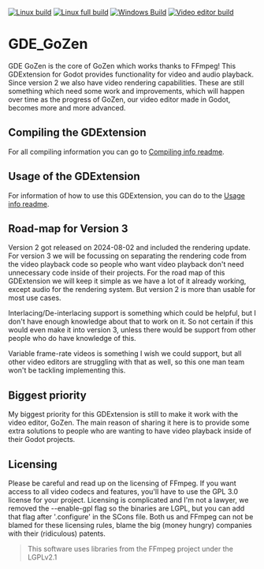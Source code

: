 [![Linux build](https://github.com/VoylinsGamedevJourney/gde_gozen/actions/workflows/build_gdextension_linux_release.yml/badge.svg)](https://github.com/VoylinsGamedevJourney/gde_gozen/actions/workflows/build_gdextension_linux_release.yml) [![Linux full build](https://github.com/VoylinsGamedevJourney/gde_gozen/actions/workflows/build_gdextension_linux_full_release.yml/badge.svg)](https://github.com/VoylinsGamedevJourney/gde_gozen/actions/workflows/build_gdextension_linux_full_release.yml) [![Windows Build](https://github.com/VoylinsGamedevJourney/gde_gozen/actions/workflows/build_gdextension_windows_release.yml/badge.svg)](https://github.com/VoylinsGamedevJourney/gde_gozen/actions/workflows/build_gdextension_windows_release.yml) [![Video editor build](https://github.com/VoylinsGamedevJourney/gde_gozen/actions/workflows/video_editor_build.yml/badge.svg)](https://github.com/VoylinsGamedevJourney/gde_gozen/actions/workflows/video_editor_build.yml)

# GDE_GoZen

GDE GoZen is the core of GoZen which works thanks to FFmpeg! This GDExtension for Godot provides functionality for video and audio playback. Since version 2 we also have video rendering capabilities. These are still something which need some work and improvements, which will happen over time as the progress of GoZen, our video editor made in Godot, becomes more and more advanced.

## Compiling the GDExtension

For all compiling information you can go to [Compiling info readme](https://github.com/VoylinsGamedevJourney/gde_gozen/blob/master/COMPILE_INFO.md).

## Usage of the GDExtension

For information of how to use this GDExtension, you can do to the [Usage info readme](https://github.com/VoylinsGamedevJourney/gde_gozen/blob/master/USAGE_INFO.md).

## Road-map for Version 3

Version 2 got released on 2024-08-02 and included the rendering update. For version 3 we will be focussing on separating the rendering code from the video playback code so people who want video playback don't need unnecessary code inside of their projects. For the road map of this GDExtension we will keep it simple as we have a lot of it already working, except audio for the rendering system. But version 2 is more than usable for most use cases.

Interlacing/De-interlacing support is something which could be helpful, but I don't have enough knowledge about that to work on it. So not certain if this would even make it into version 3, unless there would be support from other people who do have knowledge of this.

Variable frame-rate videos is something I wish we could support, but all other video editors are struggling with that as well, so this one man team won't be tackling implementing this. 

## Biggest priority

My biggest priority for this GDExtension is still to make it work with the video editor, GoZen. The main reason of sharing it here is to provide some extra solutions to people who are wanting to have video playback inside of their Godot projects.

## Licensing

Please be careful and read up on the licensing of FFmpeg. If you want access to all video codecs and features, you'll have to use the GPL 3.0 license for your project. Licensing is complicated and I'm not a lawyer, we removed the --enable-gpl flag so the binaries are LGPL, but you can add that flag after '.configure' in the SCons file. Both us and FFmpeg can not be blamed for these licensing rules, blame the big (money hungry) companies with their (ridiculous) patents. 
> This software uses libraries from the FFmpeg project under the LGPLv2.1
